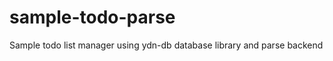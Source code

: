 sample-todo-parse
=================

Sample todo list manager using ydn-db database library and parse backend

